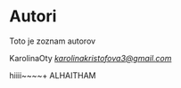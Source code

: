 # Autori
Toto je zoznam autorov

KarolinaOty *karolinakristofova3@gmail.com* 

hiiii~~~~+
ALHAITHAM
